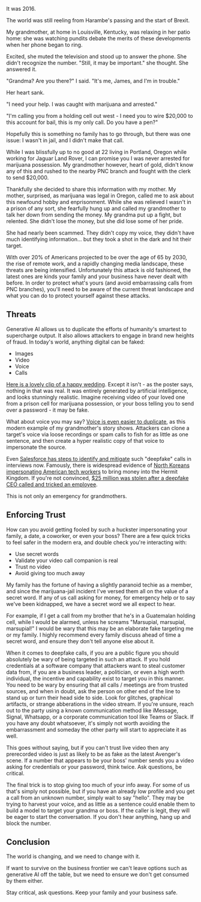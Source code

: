 It was 2016.

The world was still reeling from Harambe's passing and the start of Brexit. 

My grandmother, at home in Louisville, Kentucky, was relaxing in her patio home: she was watching pundits debate the merits of these developments
when her phone began to ring.

Excited, she muted the television and stood up to answer the phone. She didn't recognize the number.
"Still, it may be important." she thought. She answered it. 

"Grandma? Are you there?" I said. "It's me, James, and I'm in trouble."

Her heart sank.

"I need your help. I was caught with marijuana and arrested."

"I'm calling you from a holding cell out west -
I need you to wire $20,000 to this account for bail, this is my only call. Do you have a pen?"

Hopefully this is something no family has to go through, but there was one issue: I wasn't in jail, and I didn't make that call.

While I was blissfully up to no good at 22 living in Portland, Oregon while working for Jaguar Land Rover, I can
promise you I was never arrested for marijuana possession. My grandmother however, heart of gold, didn't know any of this and rushed to the nearby PNC branch and fought with the clerk to send $20,000.

Thankfully she decided to share this information with my mother. My mother, surprised, as marijuana was legal in Oregon, called me to ask about this newfound hobby and enprisonment. 
While she was relieved I wasn't in a prison of any sort, she fearfully hung up and called my grandmother to talk her down from sending the money. My grandma put up a fight, but relented. 
She didn't lose the money, but she did lose some of her pride.

She had nearly been scammed. They didn't copy my voice, they didn't have much identifying information... but they took a shot in the dark and hit their target.

With over 20% of Americans projected to be over the age of 65 by 2030, the rise of remote work, and a rapidly changing media landscape, these threats are being intensified. Unfortunately this attack is old fashioned, the latest ones are kinds your family and your business have never dealt with before.
In order to protect what's yours (and avoid embarrassing calls from PNC branches), you'll need to be aware of the current threat landscape and what you can do to protect yourself against these attacks.

## Threats

Generative AI allows us to duplicate the efforts of humanity's smartest to supercharge output. It also allows attackers to engage in brand new heights of fraud. In today's world, anything digital can be faked:

* Images
* Video
* Voice
* Calls

[Here is a lovely clip of a happy wedding](https://x.com/caleb_friesen2/status/1945470112133206505). 
Except it isn't - as the poster says, nothing in that was real. It was entirely generated by artificial intelligence, and looks stunningly realistic. 
Imagine receiving video of your loved one from a prison cell for marijuana possession, or your boss telling you to send over a password - it may be fake.

What about voice you may say? [Voice is even easier to duplicate](https://www.youtube.com/watch?v=As4nS5aOVnw), as this modern example of my grandmother's story shows. 
Attackers can clone a target's voice via loose recordings or spam calls to fish for as little as one sentence, and then create a hyper realistic copy of that voice to impersonate the source.

Even [Salesforce has steps to identify and mitigate](https://indeedinc.my.site.com/employerSupport1/s/article/How-to-spot-a-deepfake-during-a-video-interview?language=en_US) such "deepfake" calls
in interviews now. Famously, there is widespread evidence of [North Koreans impersonating American tech workers](https://www.politico.com/news/2025/05/12/north-korea-remote-workers-us-tech-companies-00340208) to bring money into the Hermit Kingdom.
If you're not convinced, [$25 million was stolen after a deepfake CEO called and tricked an employee](https://www.cnn.com/2024/02/04/asia/deepfake-cfo-scam-hong-kong-intl-hnk). 

This is not only an emergency for grandmothers.

## Enforcing Trust

How can you avoid getting fooled by such a huckster impersonating your family, a date, a coworker, or even your boss?
There are a few quick tricks to feel safer in the modern era, and double check you're interacting with:

* Use secret words
* Validate your video call companion is real
* Trust no video
* Avoid giving too much away

My family has the fortune of having a slightly paranoid techie as a member, and since the marijuana-jail incident I've versed them all on the value of a secret word.
If any of us call asking for money, for emergency help or to say we've been kidnapped, we have a secret word we all expect to hear. 

For example, if I get a call from my brother that he's in a Guatemalan
holding cell, while I would be alarmed, unless he screams "Marsupial, marsupial, marsupial!" I would be wary that this may be an elaborate fake targeting me or my family.
I highly recommend every family discuss ahead of time a secret word, and ensure they don't tell anyone else about it.

When it comes to deepfake calls, if you are a public figure you should absolutely be wary of being targeted in such an attack. 
If you hold credentials at a software company that attackers want to steal customer data from, if you are a business leader, a politician, or even a high worth individual, the incentive and capability exist to target you in this manner.
You need to be wary by ensuring that all calls / meetings are from trusted sources, and when in doubt, ask the person on other end of the line to stand up or turn their head side to side.
Look for glitches, graphical artifacts, or strange abberations in the video stream. If you're unsure, reach out to the party using a known communication method like iMessage, Signal, Whatsapp, or a corporate communication tool like Teams or Slack.
If you have any doubt whatsoever, it's simply not worth avoiding the embarrassment and someday the other party will start to appreciate it as well. 

This goes without saying, but if you can't trust live video then any prerecorded video is just as likely to be as fake as the latest Avenger's scene. If a number that appears to be your boss' number sends you a video asking for credentials or your password, think twice. Ask questions, be critical. 

The final trick is to stop giving too much of your info away. For some of us that's simply not possible, but if you have an already low profile and you get a call from an unknown number, simply wait to say "hello".
They may be trying to harvest your voice, and as little as a sentence could enable them to build a model to target your grandma or boss. If the caller is legit, they will be eager to start the conversation. If you don't hear anything, hang up and block the number.

## Conclusion

The world is changing, and we need to change with it. 

If want to survive on the business frontier we can't leave options such as generative AI off the table, but we need to ensure we don't get consumed by them either.

Stay critical, ask questions. Keep your family and your business safe.
